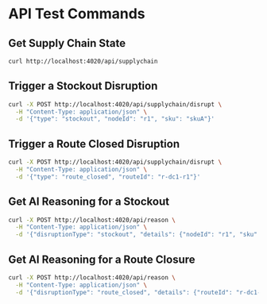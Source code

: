 # API Test Commands

## Get Supply Chain State

```bash
curl http://localhost:4020/api/supplychain
```

## Trigger a Stockout Disruption

```bash
curl -X POST http://localhost:4020/api/supplychain/disrupt \
  -H "Content-Type: application/json" \
  -d '{"type": "stockout", "nodeId": "r1", "sku": "skuA"}'
```

## Trigger a Route Closed Disruption

```bash
curl -X POST http://localhost:4020/api/supplychain/disrupt \
  -H "Content-Type: application/json" \
  -d '{"type": "route_closed", "routeId": "r-dc1-r1"}'
```

## Get AI Reasoning for a Stockout

```bash
curl -X POST http://localhost:4020/api/reason \
  -H "Content-Type: application/json" \
  -d '{"disruptionType": "stockout", "details": {"nodeId": "r1", "sku": "skuA"}}'
```

## Get AI Reasoning for a Route Closure

```bash
curl -X POST http://localhost:4020/api/reason \
  -H "Content-Type: application/json" \
  -d '{"disruptionType": "route_closed", "details": {"routeId": "r-dc1-r1"}}'
```
